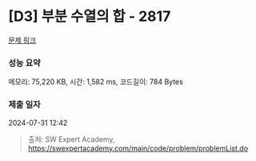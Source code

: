 # [D3] 부분 수열의 합 - 2817 

[문제 링크](https://swexpertacademy.com/main/code/problem/problemDetail.do?contestProbId=AV7IzvG6EksDFAXB) 

### 성능 요약

메모리: 75,220 KB, 시간: 1,582 ms, 코드길이: 784 Bytes

### 제출 일자

2024-07-31 12:42



> 출처: SW Expert Academy, https://swexpertacademy.com/main/code/problem/problemList.do